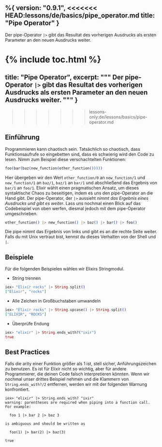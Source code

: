 %{
  version: "0.9.1",
<<<<<<< HEAD:lessons/de/basics/pipe_operator.md
  title: "Pipe Operator"
}
---

Der pipe-Operator `|>` gibt das Resultat des vorherigen Ausdrucks als ersten Parameter an den neuen Ausdrucks weiter.

{% include toc.html %}
=======
  title: "Pipe Operator",
  excerpt: """
  Der pipe-Operator `|>` gibt das Resultat des vorherigen Ausdrucks als ersten Parameter an den neuen Ausdrucks weiter.
  """
}
---
>>>>>>> lessons-only:de/lessons/basics/pipe-operator.md

## Einführung

Programmieren kann chaotisch sein. Tatsächlich so chaotisch, dass Funktionsaufrufe so eingebetten sind, dass es schwierig wird den Code zu lesen. Nimm zum Beispiel diese verschachtelten Funktionen:

```elixir
foo(bar(baz(new_function(other_function()))))
```

Hier übergeben wir den Wert `other_function/0` an `new_function/1` und `new_function/1` an `baz/1`, `baz/1` an `bar/1` und abschließend das Ergebnis von `bar/1` an `foo/1`. Elixir wählt einen pragmatischen Ansatz, um dieses syntaktische Chaos zu beseitigen, indem es uns den pipe-Operator an die Hand gibt. Der pipe-Operator, der `|>` aussieht *nimmt das Ergebnis eines Ausdrucks und gibt es weiter*. Lass uns nochmal einen Blick auf das Codebeispiel von oben werfen, diesmal jedoch mit dem pipe-Operator umgeschrieben.

```elixir
other_function() |> new_function() |> baz() |> bar() |> foo()
```

Die pipe nimmt das Ergebnis von links und gibt es an die rechte Seite weiter. Falls du mit Unix vertraut bist, kennst du dieses Verhalten von der Shell und `|`.

## Beispiele

Für die folgenden Beispielen wählen wir Elixirs Stringmodul.

- String trennen

```elixir
iex> "Elixir rocks" |> String.split()
["Elixir", "rocks"]
```

- Alle Zeichen in Großbuchstaben umwandeln

```elixir
iex> "Elixir rocks" |> String.upcase() |> String.split()
["ELIXIR", "ROCKS"]
```

- Überprüfe Endung

```elixir
iex> "elixir" |> String.ends_with?("ixir")
true
```

## Best Practices

Falls die arity einer Funktion größer als 1 ist, stell sicher, Anführungszeichen zu benutzen. Es ist für Elixir nicht so wichtig, aber für andere Programmierer, die deinen Code falsch interpretieren könnten. Wenn wir nochmal unser drittes Beispiel nehmen und die Klammern von `String.ends_with?/2` entfernen, werden wir mit der folgenden Warnung konfrontiert.

```shell
iex> "elixir" |> String.ends_with? "ixir"
warning: parentheses are required when piping into a function call. For example:

  foo 1 |> bar 2 |> baz 3

is ambiguous and should be written as

  foo(1) |> bar(2) |> baz(3)

true
```
